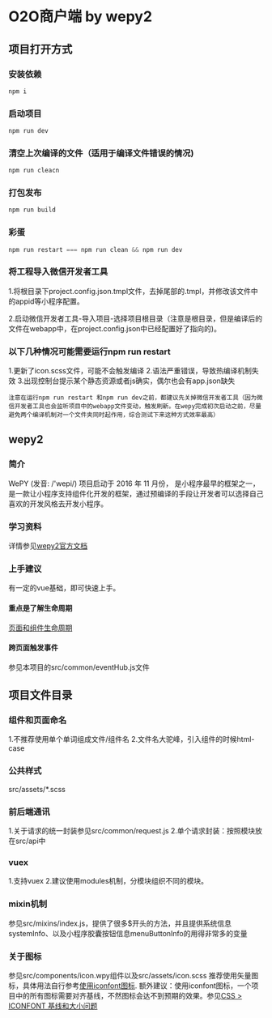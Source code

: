 # O2O商户端 by wepy2

## 项目打开方式

### 安装依赖
```javascript
npm i
```
### 启动项目
```javascript
npm run dev
```

### 清空上次编译的文件（适用于编译文件错误的情况)
```javascript
npm run cleacn
```

### 打包发布
```javascript
npm run build
```

### 彩蛋
```javascript
npm run restart === npm run clean && npm run dev
```

### 将工程导入微信开发者工具
1.将根目录下project.config.json.tmpl文件，去掉尾部的.tmpl，并修改该文件中的appid等小程序配置。

2.启动微信开发者工具-导入项目-选择项目根目录（注意是根目录，但是编译后的文件在webapp中，在project.config.json中已经配置好了指向的)。

### 以下几种情况可能需要运行npm run restart
1.更新了icon.scss文件，可能不会触发编译
2.语法严重错误，导致热编译机制失效
3.出现控制台提示某个静态资源或者js确实，偶尔也会有app.json缺失

`
注意在运行npm run restart 和npm run dev之前，都建议先关掉微信开发者工具（因为微信开发者工具也会监听项目中的webapp文件变动，触发刷新。在wepy完成初次启动之前，尽量避免两个编译机制对一个文件夹同时起作用，综合测试下来这种方式效率最高）
`

## wepy2

### 简介
WePY (发音: /'wepi/) 项目启动于 2016 年 11 月份， 是小程序最早的框架之一，是一款让小程序支持组件化开发的框架，通过预编译的手段让开发者可以选择自己喜欢的开发风格去开发小程序。

### 学习资料
详情参见[wepy2官方文档](https://wepyjs.github.io/wepy-docs/2.x/#/)

### 上手建议
有一定的vue基础，即可快速上手。

#### 重点是了解生命周期
[页面和组件生命周期](https://wepyjs.github.io/wepy-docs/2.x/#/base/instance?id=%e9%a1%b5%e9%9d%a2%e7%94%9f%e5%91%bd%e5%91%a8%e6%9c%9f)

#### 跨页面触发事件
参见本项目的src/common/eventHub.js文件

## 项目文件目录
### 组件和页面命名
1.不推荐使用单个单词组成文件/组件名
2.文件名大驼峰，引入组件的时候html-case
### 公共样式
src/assets/*.scss
### 前后端通讯
1.关于请求的统一封装参见src/common/request.js
2.单个请求封装：按照模块放在src/api中
### vuex
1.支持vuex
2.建议使用modules机制，分模块组织不同的模块。
### mixin机制
参见src/mixins/index.js，提供了很多$开头的方法，并且提供系统信息systemInfo、以及小程序胶囊按钮信息menuButtonInfo的用得非常多的变量
### 关于图标
参见src/components/icon.wpy组件以及src/assets/icon.scss
推荐使用矢量图标，具体用法自行参考[使用iconfont图标](https://www.jianshu.com/p/7fc08b1b4d85).
额外建议：使用iconfont图标，一个项目中的所有图标需要对齐基线，不然图标会达不到预期的效果。参见[CSS > ICONFONT 基线和大小问题](https://blog.csdn.net/weixin_34114823/article/details/88967683)
